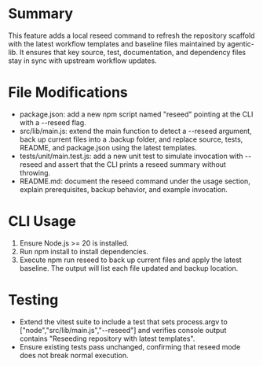 # Summary
This feature adds a local reseed command to refresh the repository scaffold with the latest workflow templates and baseline files maintained by agentic-lib. It ensures that key source, test, documentation, and dependency files stay in sync with upstream workflow updates.

# File Modifications
- package.json: add a new npm script named "reseed" pointing at the CLI with a --reseed flag.
- src/lib/main.js: extend the main function to detect a --reseed argument, back up current files into a .backup folder, and replace source, tests, README, and package.json using the latest templates.
- tests/unit/main.test.js: add a new unit test to simulate invocation with --reseed and assert that the CLI prints a reseed summary without throwing.
- README.md: document the reseed command under the usage section, explain prerequisites, backup behavior, and example invocation.

# CLI Usage
1. Ensure Node.js >= 20 is installed.
2. Run npm install to install dependencies.
3. Execute npm run reseed to back up current files and apply the latest baseline. The output will list each file updated and backup location.

# Testing
- Extend the vitest suite to include a test that sets process.argv to ["node","src/lib/main.js","--reseed"] and verifies console output contains "Reseeding repository with latest templates".
- Ensure existing tests pass unchanged, confirming that reseed mode does not break normal execution.